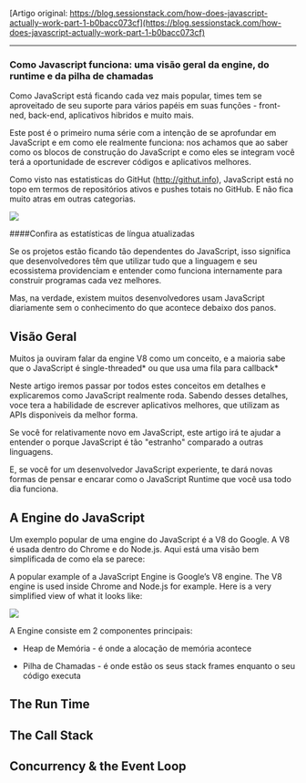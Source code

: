 [Artigo original: https://blog.sessionstack.com/how-does-javascript-actually-work-part-1-b0bacc073cf](https://blog.sessionstack.com/how-does-javascript-actually-work-part-1-b0bacc073cf)

---

### Como Javascript funciona: uma visão geral da engine, do runtime e da pilha de chamadas

Como JavaScript está ficando cada vez mais popular, times tem se aproveitado de seu suporte para vários papéis em suas funções - front-ned, back-end, aplicativos hibridos e muito mais. 

Este post é o primeiro numa série com a intenção de se aprofundar em JavaScript e em como ele realmente funciona: nos achamos que ao saber como os blocos de construçāo do JavaScript e como eles se integram você terá a oportunidade de escrever códigos e aplicativos melhores. 

Como visto nas estatisticas do GitHut (http://githut.info), JavaScript está no topo em termos de repositórios ativos e pushes totais no GitHub. E não fica muito atras em outras categorias. 

![](https://cdn-images-1.medium.com/max/1600/1*Zf4reZZJ9DCKsXf5CSXghg.png)

####Confira as estatísticas de língua atualizadas

Se os projetos estão ficando tão dependentes do JavaScript, isso significa que desenvolvedores têm que utilizar tudo que a linguagem e seu ecossistema providenciam e entender como funciona internamente para construir programas cada vez melhores. 

Mas, na verdade, existem muitos desenvolvedores usam JavaScript diariamente sem o conhecimento do que acontece debaixo dos panos.

## Visão Geral

Muitos ja ouviram falar da engine V8 como um conceito, e a maioria sabe que o JavaScript é single-threaded* ou que usa uma fila para callback*

Neste artigo iremos passar por todos estes conceitos em detalhes e explicaremos como JavaScript realmente roda. Sabendo desses detalhes, voce tera a habilidade de escrever aplicativos melhores, que utilizam as APIs disponiveis da melhor forma.

Se você for relativamente novo em JavaScript, este artigo irá te ajudar a entender o porque JavaScript é tão "estranho" comparado a outras linguagens.

E, se você for um desenvolvedor JavaScript experiente, te dará novas formas de pensar e encarar como o JavaScript Runtime que você usa todo dia funciona.

## A Engine do JavaScript

Um exemplo popular de uma engine do JavaScript é a V8 do Google. A V8 é usada dentro do Chrome e do Node.js. Aqui está uma visão bem simplificada de como ela se parece:

A popular example of a JavaScript Engine is Google’s V8 engine. The V8 engine is used inside Chrome and Node.js for example. Here is a very simplified view of what it looks like:

![](https://cdn-images-1.medium.com/max/1600/1*OnH_DlbNAPvB9KLxUCyMsA.png)

A Engine consiste em 2 componentes principais:

* Heap de Memória - é onde a alocação de memória acontece

* Pilha de Chamadas - é onde estão os seus stack frames enquanto o seu código executa

## The Run Time

## The Call Stack

## Concurrency & the Event Loop